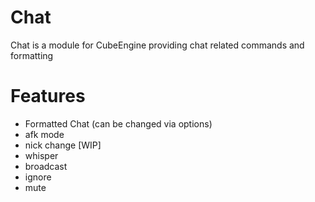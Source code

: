 # Chat

Chat is a module for CubeEngine providing chat related commands and formatting

# Features

 - Formatted Chat (can be changed via options)
 - afk mode
 - nick change [WIP]
 - whisper
 - broadcast
 - ignore
 - mute
 
